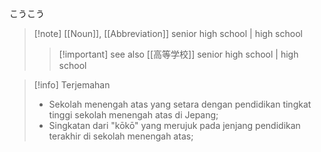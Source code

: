 こうこう
>[!note] [[Noun]], [[Abbreviation]]
>senior high school | high school
> > [!important] see also
> >  [[高等学校]]
> > senior high school | high school
> 

>[!info] Terjemahan
>- Sekolah menengah atas yang setara dengan pendidikan tingkat tinggi sekolah menengah atas di Jepang;
>- Singkatan dari "kōkō" yang merujuk pada jenjang pendidikan terakhir di sekolah menengah atas;
